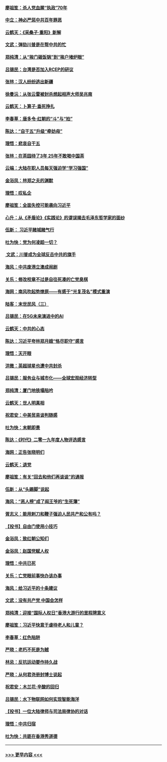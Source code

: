 #### [廖祖笙：杀人党血腥“执政”70年](../pages/nsc993/n11745144.md?t=12262201) 
#### [中立：神必严惩中共百年罪恶](../pages/nsc993/n11744970.md?t=12262201) 
#### [云鹤天：《采桑子‧重阳》新解](../pages/nsc993/n11744948.md?t=12262201) 
#### [文武：弹劾川普是在帮中共的忙](../pages/nsc993/n11744758.md?t=12262201) 
#### [郑纯清：从“挨门砸饭锅”到“挨户堵炉眼”](../pages/nsc993/n11744745.md?t=12262201) 
#### [吕锡民：台湾是否加入RCEP的研议](../pages/nsc993/n11744701.md?t=12262201) 
#### [张林：汉人纷纷逃出新疆](../pages/nsc993/n11743530.md?t=12262201) 
#### [徐曼沅：从张云雷被封杀想起相声大师吴兆南](../pages/nsc993/n11741816.md?t=12262201) 
#### [云鹤天：卜算子‧垂死挣扎](../pages/nsc993/n11739956.md?t=12262201) 
#### [李春草：唐多令‧红朝的“斗”与“拍”](../pages/nsc993/n11739830.md?t=12262201) 
#### [陈达：“自干五”升级“牵妨母”](../pages/nsc993/n11739724.md?t=12262201) 
#### [理悟：悲哀自干五](../pages/nsc993/n11739547.md?t=12262201) 
#### [张林：在茶园待了3年 25年不敢喝中国茶](../pages/nsc993/n11739240.md?t=12262201) 
#### [云端：大陆在职人员每天强迫学“学习强国”](../pages/nsc993/n11738735.md?t=12262201) 
#### [金浴凤：林郑之夫的渊默](../pages/nsc993/n11737735.md?t=12262201) 
#### [理悟：叹私企](../pages/nsc993/n11737715.md?t=12262201) 
#### [廖祖笙：全面失控可能袭向习近平](../pages/nsc993/n11737704.md?t=12262201) 
#### [心升：从《矛盾论》《实践论》的谬误揭去毛泽东哲学家的面纱](../pages/nsc993/n11736962.md?t=12262201) 
#### [伍新： 习近平赌城赌气行](../pages/nsc993/n11736929.md?t=12262201) 
#### [吐为快：党为何凌蹈一切？](../pages/nsc993/n11736915.md?t=12262201) 
#### [ 文武：川普成为全球反击中共的旗手](../pages/nsc993/n11736882.md?t=12262201) 
#### [海风：中共废港立澳成闹剧](../pages/nsc993/n11735857.md?t=12262201) 
#### [关乐：修改校章不过是自往死凑的亡党臭棋](../pages/nsc993/n11735097.md?t=12262201) 
#### [海网：南风吹起势燎原——有感于“光复茂名”模式重演](../pages/nsc993/n11732308.md?t=12262201) 
#### [陆客：末世民风（三）](../pages/nsc993/n11732211.md?t=12262201) 
#### [吕锡民：在5G未来演进中的AI](../pages/nsc993/n11730010.md?t=12262201) 
#### [云鹤天：中共的心态](../pages/nsc993/n11729906.md?t=12262201) 
#### [陈达：习近平夸林郑月娥“恪尽职守”感言](../pages/nsc993/n11729881.md?t=12262201) 
#### [理悟：天开眼](../pages/nsc993/n11729699.md?t=12262201) 
#### [洪微：英超球星也遭中共封杀](../pages/nsc993/n11727243.md?t=12262201) 
#### [吕锡民：服务业与城市化——全球宏观经济转型](../pages/nsc993/n11725845.md?t=12262201) 
#### [郑纯清：厦门地铁塌陷吟](../pages/nsc993/n11725813.md?t=12262201) 
#### [云鹤天：世人明真相](../pages/nsc993/n11725621.md?t=12262201) 
#### [祝君安：中美贸易谈判随感](../pages/nsc993/n11725609.md?t=12262201) 
#### [吐为快：末朝即景](../pages/nsc993/n11723365.md?t=12262201) 
#### [陈达：《时代》二零一九年度人物评选感言](../pages/nsc993/n11723337.md?t=12262201) 
#### [海网：正告张晓明们](../pages/nsc993/n11723228.md?t=12262201) 
#### [云鹤天：退党](../pages/nsc993/n11723056.md?t=12262201) 
#### [廖祖笙：有关“回去和他们再谈谈”的通报](../pages/nsc993/n11722442.md?t=12262201) 
#### [伍新：从“头踢脚”说起](../pages/nsc993/n11722429.md?t=12262201) 
#### [海风：“恶人榜”成了阎王爷的“生死簿”](../pages/nsc993/n11722272.md?t=12262201) 
#### [胥志义：能用剌刀和鞭子强迫人民共产和公有吗？](../pages/nsc993/n11720569.md?t=12262201) 
#### [【投书】自由门使用小技巧](../pages/nsc993/n11720180.md?t=12262201) 
#### [金浴凤：致红朝公知们](../pages/nsc993/n11720563.md?t=12262201) 
#### [金浴凤：赵国党赋人权](../pages/nsc993/n11720533.md?t=12262201) 
#### [理悟：中共已死](../pages/nsc993/n11720233.md?t=12262201) 
#### [关乐：亡党眼前事快办该办事](../pages/nsc993/n11719160.md?t=12262201) 
#### [海风：给习近平的十条建议](../pages/nsc993/n11717616.md?t=12262201) 
#### [文武：没有共产党 中国会怎样](../pages/nsc993/n11717584.md?t=12262201) 
#### [郑纯清：迎接“国际人权日”香港大游行的里程牌意义](../pages/nsc993/n11717417.md?t=12262201) 
#### [廖祖笙：习近平快意于虐待老人和儿童？](../pages/nsc993/n11715313.md?t=12262201) 
#### [李春草：红色陷阱](../pages/nsc993/n11715029.md?t=12262201) 
#### [严晓：老朽不死是为贼](../pages/nsc993/n11712910.md?t=12262201) 
#### [林忌：反抗运动要作持久战](../pages/nsc993/n11712623.md?t=12262201) 
#### [严晓：从何君尧册封博士说起](../pages/nsc993/n11712465.md?t=12262201) 
#### [祝君安：木兰花·辛酸的回归](../pages/nsc993/n11712381.md?t=12262201) 
#### [吕锡民：水下物联网如何实现智能海洋](../pages/nsc993/n11711158.md?t=12262201) 
#### [【投书】一位大陆律师与司法局律协的对话](../pages/nsc993/n11709675.md?t=12262201) 
#### [理悟：中共归宿](../pages/nsc993/n11710059.md?t=12262201) 
#### [吐为快：共匪在香港秀道德](../pages/nsc993/n11709979.md?t=12262201) 

----
#### [ >>> 更早内容 <<< ](../indexes/nsc993-earlier.md)
